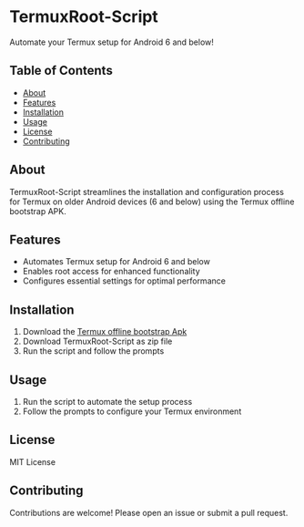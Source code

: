 # TermuxRoot-Script

Automate your Termux setup for Android 6 and below!

## Table of Contents

* [About](#about)
* [Features](#features)
* [Installation](#installation)
* [Usage](#usage)
* [License](#license)
* [Contributing](#contributing)

## About

TermuxRoot-Script streamlines the installation and configuration process for Termux on older Android devices (6 and below) using the Termux offline bootstrap APK.

## Features

* Automates Termux setup for Android 6 and below
* Enables root access for enhanced functionality
* Configures essential settings for optimal performance

## Installation

1. Download the [Termux offline bootstrap Apk](https://archive.org/download/termux-repositories-legacy/termux-v0.79-offline-bootstraps.apk) 
2. Download TermuxRoot-Script as zip file
3. Run the script and follow the prompts

## Usage

1. Run the script to automate the setup process
2. Follow the prompts to configure your Termux environment

## License

MIT License

## Contributing

Contributions are welcome! Please open an issue or submit a pull request.
